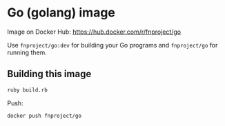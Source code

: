 # Go (golang) image

Image on Docker Hub: https://hub.docker.com/r/fnproject/go

Use `fnproject/go:dev` for building your Go programs and `fnproject/go` for running them.

## Building this image

```sh
ruby build.rb
```

Push:

```sh
docker push fnproject/go
```
